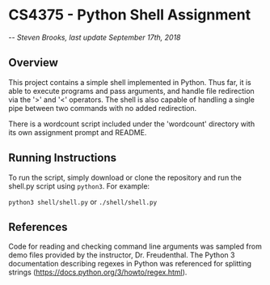 # CS4375 - Python Shell Assignment
--
*Steven Brooks, last update September 17th, 2018*
## Overview
This project contains a simple shell implemented in Python. Thus far, it is able to execute programs and pass arguments, and handle file redirection via the '>' and '<' operators. The shell is also capable of handling a single pipe between two commands with no added redirection.

There is a wordcount script included under the 'wordcount' directory with its own assignment prompt and README.

## Running Instructions
To run the script, simply download or clone the repository and run the shell.py script using `python3`. For example:

`python3 shell/shell.py` or `./shell/shell.py`

## References
Code for reading and checking command line arguments was sampled from demo files provided by the instructor, Dr. Freudenthal. The Python 3 documentation describing regexes in Python was referenced for splitting strings (https://docs.python.org/3/howto/regex.html).
